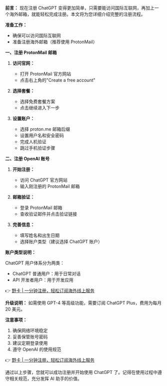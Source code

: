 **前言：**
现在注册 ChatGPT 变得更加简单，只需要能访问国际互联网，再加上一个海外邮箱，就能轻松完成注册。本文将为您详细介绍完整的注册流程。

**准备工作：**
- 确保可以访问国际互联网
- 准备注册海外邮箱（推荐使用 ProtonMail）

**一、注册 ProtonMail 邮箱**

1. **访问官网：**
   - 打开 ProtonMail 官方网站
   - 点击右上角的"Create a free account"

2. **选择套餐：**
   - 选择免费套餐方案
   - 点击继续进入下一步

3. **设置账户：**
   - 选择 proton.me 邮箱后缀
   - 设置用户名和安全密码
   - 完成人机验证
   - 跳过手机验证步骤

**二、注册 OpenAI 账号**

1. **开始注册：**
   - 访问 ChatGPT 官方网站
   - 输入刚注册的 ProtonMail 邮箱

2. **邮箱验证：**
   - 登录 ProtonMail 邮箱
   - 查收验证邮件并点击验证链接

3. **完善信息：**
   - 填写姓名和出生日期
   - 选择账户类型（建议选择 ChatGPT 账户）

**账户类型说明：**

ChatGPT 用户体系分为两类：
- ChatGPT 普通用户：用于日常对话
- API 开发者用户：用于开发应用

👉 [野卡 | 一分钟注册，轻松订阅海外线上服务](https://bit.ly/bewildcard)

**升级说明：**
如需使用 GPT-4 等高级功能，需要订阅 ChatGPT Plus，费用为每月 20 美元。

**注意事项：**
1. 确保网络环境稳定
2. 妥善保管账号密码
3. 建议定期登录使用
4. 遵守 OpenAI 的使用规范

👉 [野卡 | 一分钟注册，轻松订阅海外线上服务](https://bit.ly/bewildcard)

通过以上步骤，您就可以成功注册并开始使用 ChatGPT 了。记得在使用过程中遵守相关规范，充分发挥 AI 助手的价值。
